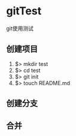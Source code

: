 # gitTest
git使用测试

## 创建项目
1. $> mkdir test
2. $> cd test
3. $> git init
4. $> touch README.md

## 创建分支
## 合并 
